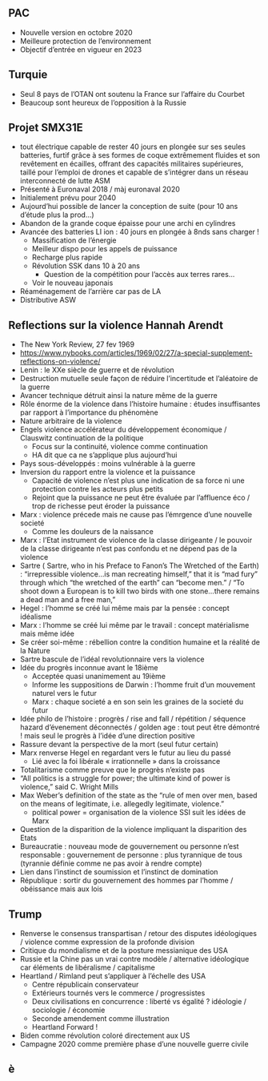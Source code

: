 ## PAC

- Nouvelle version en octobre 2020
- Meilleure protection de l’environnement
- Objectif d’entrée en vigueur en 2023

## Turquie

- Seul 8 pays de l’OTAN ont soutenu la France sur l’affaire du Courbet
- Beaucoup sont heureux de l’opposition à la Russie

## Projet SMX31E

- tout électrique capable de rester 40 jours en plongée sur ses seules batteries, furtif grâce à ses formes de coque extrêmement fluides et son revêtement en écailles, offrant des capacités militaires supérieures, taillé pour l’emploi de drones et capable de s’intégrer dans un réseau interconnecté de lutte ASM
- Présenté à Euronaval 2018 / màj euronaval 2020
- Initialement prévu pour 2040
- Aujourd’hui possible de lancer la conception de suite (pour 10 ans d’étude plus la prod...)
- Abandon de la grande coque épaisse pour une archi en cylindres
- Avancée des batteries LI ion : 40 jours en plongée à 8nds sans charger !
	- Massification de l’énergie
	- Meilleur dispo pour les appels de puissance
	- Recharge plus rapide
	- Révolution SSK dans 10 à 20 ans
		- Question de la compétition pour l’accès aux terres rares...
	- Voir le nouveau japonais 
- Réaménagement de l’arrière car pas de LA
- Distributive ASW

## Reflections sur la violence Hannah Arendt

- The New York Review, 27 fev 1969 
- https://www.nybooks.com/articles/1969/02/27/a-special-supplement-reflections-on-violence/
- Lenin : le XXe siècle de guerre et de révolution
- Destruction mutuelle seule façon de réduire l’incertitude et l’aléatoire de la guerre
- Avancer technique détruit ainsi la nature même de la guerre
- Rôle énorme de la violence dans l’histoire humaine : études insuffisantes par rapport à l’importance du phénomène
- Nature arbitraire de la violence
- Engels violence accélérateur du développement économique / Clauswitz continuation de la politique
	- Focus sur la continuité, violence comme continuation
	- HA dit que ca ne s’applique plus aujourd’hui
- Pays sous-développés : moins vulnérable à la guerre
- Inversion du rapport entre la violence et la puissance
	- Capacité de violence n’est plus une indication de sa force ni une protection contre les acteurs plus petits
	- Rejoint que la puissance ne peut être évaluée par l’affluence éco / trop de richesse peut éroder la puissance
- Marx : violence précede mais ne cause pas l’émrgence d’une nouvelle societé
	- Comme les douleurs de la naissance
- Marx : l’Etat instrument de violence de la classe dirigeante / le pouvoir de la classe dirigeante n’est pas confondu et ne dépend pas de la violence
- Sartre ( Sartre, who in his Preface to Fanon’s The Wretched of the Earth) : “irrepressible violence…is man recreating himself,” that it is “mad fury” through which “the wretched of the earth” can “become men.” /  “To shoot down a European is to kill two birds with one stone…there remains a dead man and a free man,”
- Hegel : l’homme se créé lui même mais par la pensée : concept idéalisme
- Marx : l’homme se créé lui même par le travail : concept matérialisme mais même idée
- Se créer soi-même : rébellion contre la condition humaine et la réalité de la Nature
- Sartre bascule de l’idéal revolutionnaire vers la violence
- Idée du progrès inconnue avant le 18ième 
	- Acceptée quasi unanimement au 19ième
	- Informe les suppositions de Darwin : l’homme fruit d’un mouvement naturel vers le futur
	- Marx : chaque societé a en son sein les graines de la societé du futur
- Idée philo de l’histoire : progrès / rise and fall / répétition / séquence hazard d’évenement déconnectés / golden age : tout peut être démontré ! mais seul le progrès à l’idée d’une direction positive
- Rassure devant la perspective de la mort (seul futur certain)
- Marx renverse Hegel en regardant vers le futur au lieu du passé
	- Lié avec la foi libérale « irrationnelle » dans la croissance  
- Totalitarisme comme preuve que le progrès n’existe pas 
- “All politics is a struggle for power; the ultimate kind of power is violence,” said C. Wright Mills
- Max Weber’s definition of the state as the “rule of men over men, based on the means of legitimate, i.e. allegedly legitimate, violence.”
	- political power = organisation de la violence SSI suit les idées de Marx
- Question de la disparition de la violence impliquant la disparition des Etats
- Bureaucratie : nouveau mode de gouvernement ou personne n’est responsable : gouvernement de personne : plus tyrannique de tous (tyrannie définie comme ne pas avoir à rendre compte)
- Lien dans l’instinct de soumission et l’instinct de domination
- République : sortir du gouvernement des hommes par l’homme / obéissance mais aux lois

## Trump

- Renverse le consensus transpartisan / retour des disputes idéologiques / violence comme expression de la profonde division
- Critique du mondialisme et de la posture messianique des USA
- Russie et la Chine pas un vrai contre modèle / alternative idéologique car éléments de libéralisme / capitalisme
- Heartland / Rimland peut s’appliquer à l’échelle des USA
	- Centre républicain conservateur
	- Extérieurs tournés vers le commerce / progressistes
	- Deux civilisations en concurrence : liberté vs égalité ? idéologie / sociologie / économie
	- Seconde amendement comme illustration
	- Heartland Forward !
- Biden comme révolution coloré directement aux US
- Campagne 2020 comme première phase d’une nouvelle guerre civile

##  è